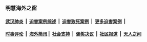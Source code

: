 
### 明慧海外之窗

####  [武汉肺炎](indexes/365.md?t=04010600) &nbsp;|&nbsp;  [迫害案例综述](indexes/328.md?t=04010600) &nbsp;|&nbsp; [迫害致死案例](indexes/277.md?t=04010600)  &nbsp;|&nbsp; [更多迫害案例](indexes/81.md?t=04010600)  &nbsp;|&nbsp; 
####  [时事评论](indexes/19.md?t=04010600) &nbsp;|&nbsp; [海外简讯](indexes/245.md?t=04010600)&nbsp;|&nbsp;  [社会支持](indexes/140.md?t=04010600) &nbsp;|&nbsp; [褒奖决议](indexes/282.md?t=04010600) &nbsp;|&nbsp; [社区报道](indexes/91.md?t=04010600)  &nbsp;|&nbsp; [天人之间](indexes/78.md?t=04010600) 

